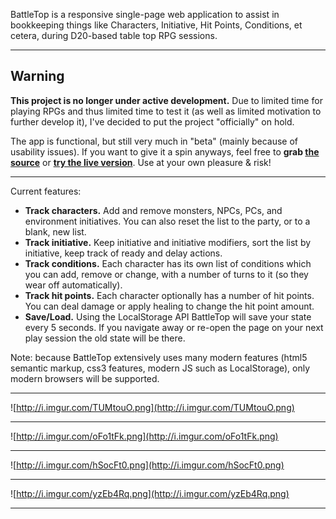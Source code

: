 BattleTop is a responsive single-page web application to assist in bookkeeping things like Characters, Initiative, Hit Points, Conditions, et cetera, during D20-based table top RPG sessions.


---


## Warning ##
**This project is no longer under active development.** Due to limited time for playing RPGs and thus limited time to test it (as well as limited motivation to further develop it), I've decided to put the project "officially" on hold.

The app is functional, but still very much in "beta" (mainly because of usability issues). If you want to give it a spin anyways, feel free to **grab [the source](https://code.google.com/p/battle-top/source/checkout)** or **[try the live version](http://battletop.jeroenheijmans.nl/)**. Use at your own pleasure & risk!


---

Current features:

  * **Track characters.** Add and remove monsters, NPCs, PCs, and environment initiatives. You can also reset the list to the party, or to a blank, new list.
  * **Track initiative.** Keep initiative and initiative modifiers, sort the list by initiative, keep track of ready and delay actions.
  * **Track conditions.** Each character has its own list of conditions which you can add, remove or change, with a number of turns to it (so they wear off automatically).
  * **Track hit points.** Each character optionally has a number of hit points. You can deal damage or apply healing to change the hit point amount.
  * **Save/Load.** Using the LocalStorage API BattleTop will save your state every 5 seconds. If you navigate away or re-open the page on your next play session the old state will be there.

Note: because BattleTop extensively uses many modern features (html5 semantic markup, css3 features, modern JS such as LocalStorage), only modern browsers will be supported.


---


![http://i.imgur.com/TUMtouO.png](http://i.imgur.com/TUMtouO.png)


---


![http://i.imgur.com/oFo1tFk.png](http://i.imgur.com/oFo1tFk.png)


---


![http://i.imgur.com/hSocFt0.png](http://i.imgur.com/hSocFt0.png)


---


![http://i.imgur.com/yzEb4Rq.png](http://i.imgur.com/yzEb4Rq.png)


---
